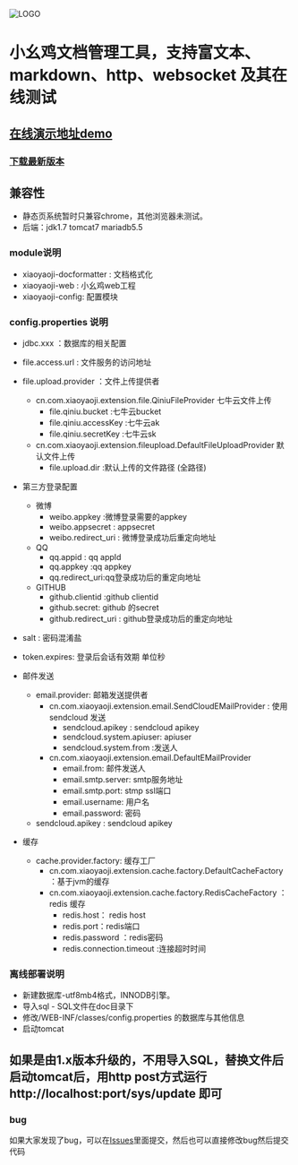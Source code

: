![LOGO](http://www.xiaoyaoji.com.cn/assets/img/logo/full.png)
# 小幺鸡文档管理工具，支持富文本、markdown、http、websocket 及其在线测试
## [在线演示地址demo](http://www.xiaoyaoji.com.cn/project/demo/view)


### [下载最新版本](http://git.oschina.net/zhoujingjie/apiManager/releases)

## 兼容性
* 静态页系统暂时只兼容chrome，其他浏览器未测试。
* 后端：jdk1.7 tomcat7  mariadb5.5


### module说明
* xiaoyaoji-docformatter : 文档格式化
* xiaoyaoji-web : 小幺鸡web工程
* xiaoyaoji-config: 配置模块



### config.properties 说明
* jdbc.xxx ：数据库的相关配置
* file.access.url : 文件服务的访问地址
* file.upload.provider ：文件上传提供者
    * cn.com.xiaoyaoji.extension.file.QiniuFileProvider 七牛云文件上传
        * file.qiniu.bucket :七牛云bucket
        * file.qiniu.accessKey :七牛云ak
        * file.qiniu.secretKey :七牛云sk
    * cn.com.xiaoyaoji.extension.fileupload.DefaultFileUploadProvider 默认文件上传
        * file.upload.dir :默认上传的文件路径 (全路径)
         
* 第三方登录配置
    * 微博
        * weibo.appkey :微博登录需要的appkey
        * weibo.appsecret : appsecret   
        * weibo.redirect_uri :   微博登录成功后重定向地址
    * QQ
        * qq.appid : qq appId
        * qq.appkey :qq appkey 
        * qq.redirect_uri:qq登录成功后的重定向地址
    * GITHUB
        * github.clientid :github clientid
        * github.secret: github 的secret
        * github.redirect_uri : github登录成功后的重定向地址
* salt : 密码混淆盐
* token.expires: 登录后会话有效期 单位秒
* 邮件发送
    * email.provider: 邮箱发送提供者
        * cn.com.xiaoyaoji.extension.email.SendCloudEMailProvider : 使用sendcloud 发送
            * sendcloud.apikey  : sendcloud apikey
            * sendcloud.system.apiuser: apiuser
            * sendcloud.system.from :发送人
        * cn.com.xiaoyaoji.extension.email.DefaultEMailProvider
            * email.from: 邮件发送人
            * email.smtp.server: smtp服务地址
            * email.smtp.port: stmp ssl端口
            * email.username: 用户名
            * email.password: 密码
    * sendcloud.apikey : sendcloud apikey
* 缓存
    * cache.provider.factory: 缓存工厂
        * cn.com.xiaoyaoji.extension.cache.factory.DefaultCacheFactory ：基于jvm的缓存
        * cn.com.xiaoyaoji.extension.cache.factory.RedisCacheFactory   ：redis 缓存
            * redis.host： redis host
            * redis.port：redis端口
            * redis.password ：redis密码
            * redis.connection.timeout :连接超时时间
            
            

### 离线部署说明
* 新建数据库-utf8mb4格式，INNODB引擎。
* 导入sql - SQL文件在doc目录下
* 修改/WEB-INF/classes/config.properties 的数据库与其他信息
* 启动tomcat


## 如果是由1.x版本升级的，不用导入SQL，替换文件后启动tomcat后，用http post方式运行http://localhost:port/sys/update 即可

### bug
如果大家发现了bug，可以在[Issues](http://git.oschina.net/zhoujingjie/apiManager/issues)里面提交，然后也可以直接修改bug然后提交代码